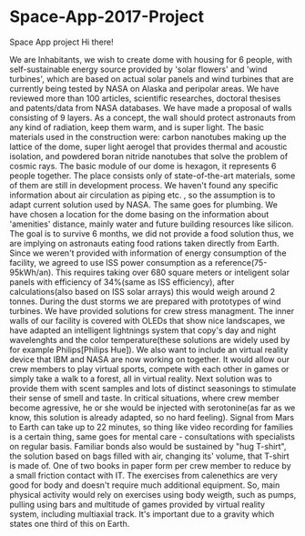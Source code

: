 # Space-App-2017-Project
Space App project
Hi there!

We are Inhabitants, we wish to create dome with housing for 6 people, with self-sustainable energy source provided by 'solar flowers' and 'wind turbines', which are based on actual solar panels and wind turbines that are currently being tested by NASA on Alaska and peripolar areas. We have reviewed more than 100 articles, scientific researches, doctoral thesises and patents/data from NASA databases. We have made a proposal of walls consisting of 9 layers. As a concept, the wall should protect astronauts from any kind of radiation, keep them warm, and is super light. The basic materials used in the construction were: carbon nanotubes making up the lattice of the dome, super light aerogel that provides thermal and acoustic isolation, and powdered boran nitride nanotubes that solve the problem of cosmic rays. The basic module of our dome is hexagon, it represents 6 people together. The place consists only of state-of-the-art materials, some of them are still in development process. We haven't found any specific information about air circulation as piping etc. , so the assumption is to adapt current solution used by NASA. The same goes for plumbing. We have chosen a location for the dome basing on the information about 'amenities' distance, mainly water and future building resources like silicon. The goal is to survive 6 months, we did not provide a food solution thus, we are implying on astronauts eating food rations taken directly from Earth. Since we weren't provided with information of energy consumption of the facility, we agreed to use ISS power consumption as a reference(75-95kWh/an). This requires taking over 680 square meters or inteligent solar panels with efficiency of 34%(same as ISS efficiency), after calculations(also based on ISS solar arrays) this would weigh around 2 tonnes. During the dust storms we are prepared with prototypes of wind turbines. We have provided solutions for crew stress managment. The inner walls of our facility is covered with OLEDs that show nice landscapes, we have adapted an intelligent lightnings system that copy's day and night wavelenghts and the color temperature(these solutions are widely used by for example Philips[Philips Hue]). We also want to include an virtual reality device that IBM and NASA are now working on together. It would allow our crew members to play virtual sports, compete with each other in games or simply take a walk to a forest, all in virtual reality. Next solution was to provide them with scent samples and lots of distinct seasonings to stimulate their sense of smell and taste. In critical situations, where crew member become agressive, he or she would be injected with serotonine(as far as we know, this solution is already adapted, so no hard feeling). Signal from Mars to Earth can take up to 22 minutes, so thing like video recording for families is a certain thing, same goes for mental care - consultations with specialists on regular basis. Familiar bonds also would be sustained by "hug T-shirt", the solution based on bags filled with air, changing its' volume, that T-shirt is made of. One of two books in paper form per crew member to reduce by a small friction contact with IT. The exercises from calenethics are very good for body and doesn't require much additional equipment. So, main physical activity would rely on exercises using body weigth, such as pumps, pulling using bars and multitude of games provided by virtual reality system, including multiaxial track. It's important due to a gravity which states one third of this on Earth. 
